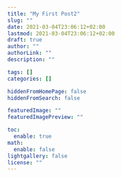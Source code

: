 ```yaml
---
title: "My First Post2"
slug: ""
date: 2021-03-04T23:06:12+02:00
lastmod: 2021-03-04T23:06:12+02:00
draft: true
author: ""
authorLink: ""
description: ""

tags: []
categories: []

hiddenFromHomePage: false
hiddenFromSearch: false

featuredImage: ""
featuredImagePreview: ""

toc:
  enable: true
math:
  enable: false
lightgallery: false
license: ""
---
```


<!--more-->

